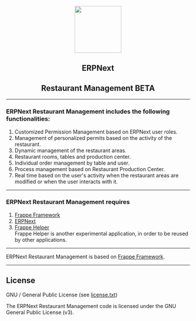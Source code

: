 <div align = "center">
    <img src = "https://raw.githubusercontent.com/frappe/erpnext/develop/erpnext/public/images/erpnext-logo.png" height = "128">
    <h2> ERPNext </h2>
    <p align = "center">
        <h2>Restaurant Management BETA</h2>
    </p>
</div>

---
### ERPNext Restaurant Management includes the following functionalities:

1. Customized Permission Management based on ERPNext user roles.
1. Management of personalized permits based on the activity of the restaurant.
1. Dynamic management of the restaurant areas.
1. Restaurant rooms, tables and production center.
1. Individual order management by table and user.
1. Process management based on Restaurant Production Center.
1. Real time based on the user's activity when the restaurant areas are modified or when the user interacts with it.


---
### ERPNext Restaurant Management requires
1. [Frappe Framework](https://github.com/quantumbitcore/frappe_helper.git)
1. [ERPNext](https://github.com/frappe/erpnext.git)
1. [Frappe Helper](https://github.com/quantumbitcore/frappe_helper.git)<br>
    Frappe Helper is another experimental application, in order to be reused by other applications.


---
ERPNext Restaurant Management is based on [Frappe Framework](https://github.com/frappe/frappe).


---

## License

GNU / General Public License (see [license.txt](license.txt))

The ERPNext Restaurant Management code is licensed under the GNU General Public License (v3).
